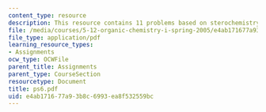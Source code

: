 ```yaml
---
content_type: resource
description: This resource contains 11 problems based on sterochemistry of the products.
file: /media/courses/5-12-organic-chemistry-i-spring-2005/e4ab171677a93b8c6993ea8f532559bc_ps6.pdf
file_type: application/pdf
learning_resource_types:
- Assignments
ocw_type: OCWFile
parent_title: Assignments
parent_type: CourseSection
resourcetype: Document
title: ps6.pdf
uid: e4ab1716-77a9-3b8c-6993-ea8f532559bc
---
```

